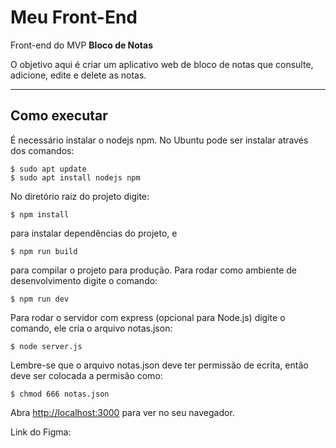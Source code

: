 # Meu Front-End

Front-end do MVP **Bloco de Notas**

O objetivo aqui é criar um aplicativo web de bloco de notas que consulte, adicione, edite e delete as notas.

---
## Como executar

É necessário instalar o nodejs npm. No Ubuntu pode ser instalar através dos comandos:

```
$ sudo apt update
$ sudo apt install nodejs npm
```

No diretório raiz do projeto digite:

```
$ npm install
```

para instalar dependências do projeto, e

```
$ npm run build
```

para compilar o projeto para produção. Para rodar como ambiente de desenvolvimento digite o comando:

```
$ npm run dev
```

Para rodar o servidor com express (opcional para Node.js) digite o comando, ele cria o arquivo notas.json:

```
$ node server.js
```

Lembre-se que o arquivo notas.json deve ter permissão de ecrita, então deve ser colocada a permisão como:

```
$ chmod 666 notas.json
```

Abra [http://localhost:3000](http://localhost:3000) para ver no seu navegador.

Link do Figma: